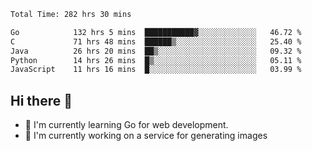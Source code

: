 <!--START_SECTION:waka-->

```txt
Total Time: 282 hrs 30 mins

Go            132 hrs 5 mins  ███████████▓░░░░░░░░░░░░░   46.72 %
C             71 hrs 48 mins  ██████▒░░░░░░░░░░░░░░░░░░   25.40 %
Java          26 hrs 20 mins  ██▒░░░░░░░░░░░░░░░░░░░░░░   09.32 %
Python        14 hrs 26 mins  █▒░░░░░░░░░░░░░░░░░░░░░░░   05.11 %
JavaScript    11 hrs 16 mins  █░░░░░░░░░░░░░░░░░░░░░░░░   03.99 %
```

<!--END_SECTION:waka-->

## Hi there 👋
- 🌱 I'm currently learning Go for web development.
- 🔭 I'm currently working on a service for generating images 

<!--
**prorok210/prorok210** is a ✨ _special_ ✨ repository because its `README.md` (this file) appears on your GitHub profile.

Here are some ideas to get you started:

- 🔭 I’m currently working on ...
- 🌱 I’m currently learning ...
- 👯 I’m looking to collaborate on ...
- 🤔 I’m looking for help with ...
- 💬 Ask me about ...
- 📫 How to reach me: ...
- 😄 Pronouns: ...
- ⚡ Fun fact: ...
-->
